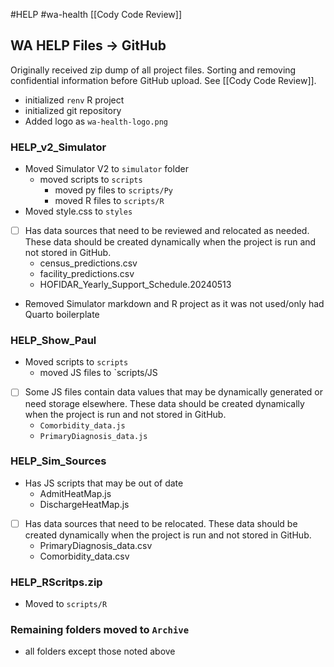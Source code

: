 #HELP #wa-health 
[[Cody Code Review]]
## WA HELP Files  → GitHub
Originally received zip dump of all project files. Sorting and removing confidential information before GitHub upload. See [[Cody Code Review]].

- initialized `renv` R project
- initialized git repository
- Added logo as `wa-health-logo.png`
### HELP_v2_Simulator
- Moved Simulator V2 to `simulator` folder
	- moved scripts to `scripts`
		- moved py files to `scripts/Py`
		- moved R files to `scripts/R`
- Moved style.css to `styles`
- [ ] Has data sources that need to be reviewed and relocated as needed. These data should be created dynamically when the project is run and not stored in GitHub.
	- census_predictions.csv
	- facility_predictions.csv
	- HOFIDAR_Yearly_Support_Schedule.20240513
- Removed Simulator markdown and R project as it was not used/only had Quarto boilerplate
### HELP_Show_Paul
- Moved scripts to `scripts`
	- moved JS files to `scripts/JS
- [ ] Some JS files contain data values that may be dynamically generated or need storage elsewhere.  These data should be created dynamically when the project is run and not stored in GitHub.
	- `Comorbidity_data.js`
	- `PrimaryDiagnosis_data.js`
### HELP_Sim_Sources 
- Has JS scripts that may be out of date
	- AdmitHeatMap.js
	- DischargeHeatMap.js
- [ ] Has data sources that need to be relocated.  These data should be created dynamically when the project is run and not stored in GitHub.
	- PrimaryDiagnosis_data.csv
	- Comorbidity_data.csv
### HELP_RScritps.zip
- Moved to `scripts/R`
### Remaining folders moved to `Archive`
- all folders except those noted above